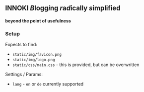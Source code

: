 ## INNOKI *B*logg*i*ng *r*a*d*ically *s*implified
#### beyond the point of usefulness

### Setup

Expects to find:

* `static/img/favicon.png`
* `static/img/logo.png`
* `static/css/main.css` - this is provided, but can be overwritten

Settings / Params:

* `lang` - `en` or `de` currently supported
